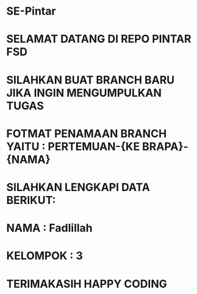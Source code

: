 # SE-Pintar
# SELAMAT DATANG DI REPO PINTAR FSD
# SILAHKAN BUAT BRANCH BARU JIKA INGIN MENGUMPULKAN TUGAS
# FOTMAT PENAMAAN BRANCH YAITU : PERTEMUAN-{KE BRAPA}-{NAMA}
# SILAHKAN LENGKAPI DATA BERIKUT:
# NAMA : Fadlillah
# KELOMPOK : 3


# TERIMAKASIH HAPPY CODING
